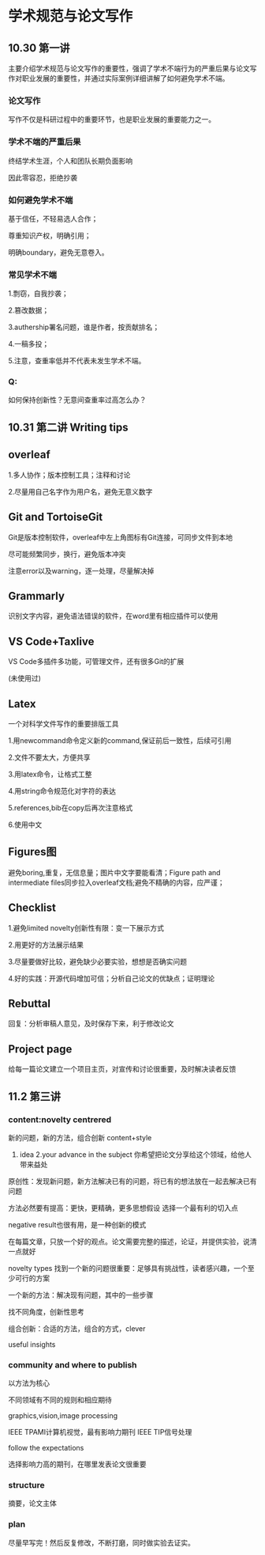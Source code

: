 学术规范与论文写作
=
## 10.30 第一讲
主要介绍学术规范与论文写作的重要性，强调了学术不端行为的严重后果与论文写作对职业发展的重要性，并通过实际案例详细讲解了如何避免学术不端。
### 论文写作

写作不仅是科研过程中的重要环节，也是职业发展的重要能力之一。

### 学术不端的严重后果

终结学术生涯，个人和团队长期负面影响

因此零容忍，拒绝抄袭

### 如何避免学术不端

基于信任，不轻易选人合作；

尊重知识产权，明确引用；

明确boundary，避免无意卷入。

### 常见学术不端

1.剽窃，自我抄袭；

2.篡改数据；

3.authership署名问题，谁是作者，按贡献排名；

4.一稿多投；

5.注意，查重率低并不代表未发生学术不端。

### Q:
如何保持创新性？无意间查重率过高怎么办？

## 10.31 第二讲 Writing tips
## overleaf
1.多人协作；版本控制工具；注释和讨论

2.尽量用自己名字作为用户名，避免无意义数字

## Git and TortoiseGit

Git是版本控制软件，overleaf中左上角图标有Git连接，可同步文件到本地

尽可能频繁同步，换行，避免版本冲突

注意error以及warning，逐一处理，尽量解决掉

## Grammarly
识别文字内容，避免语法错误的软件，在word里有相应插件可以使用

## VS Code+Taxlive
VS Code多插件多功能，可管理文件，还有很多Git的扩展

(未使用过)
## Latex
一个对科学文件写作的重要排版工具

1.用newcommand命令定义新的command,保证前后一致性，后续可引用

2.文件不要太大，方便共享

3.用latex命令，让格式工整

4.用string命令规范化对字符的表达

5.references,bib在copy后再次注意格式

6.使用中文
## Figures图
避免boring,重复，无信息量；图片中文字要能看清；Figure path and intermediate files同步拉入overleaf文档;避免不精确的内容，应严谨；
## Checklist
1.避免limited novelty创新性有限：变一下展示方式

2.用更好的方法展示结果

3.尽量要做好比较，避免缺少必要实验，想想是否确实问题

4.好的实践：开源代码增加可信；分析自己论文的优缺点；证明理论
## Rebuttal
回复：分析审稿人意见，及时保存下来，利于修改论文
## Project page
给每一篇论文建立一个项目主页，对宣传和讨论很重要，及时解决读者反馈

## 11.2 第三讲
### content:novelty centrered

新的问题，新的方法，组合创新
content+style
1. idea 2.your advance in the subject
你希望把论文分享给这个领域，给他人带来益处

原创性：发现新问题，新方法解决已有的问题，将已有的想法放在一起去解决已有问题

方法必然要有提高：更快，更精确，更多思想假设
选择一个最有利的切入点

negative result也很有用，是一种创新的模式

在每篇文章，只放一个好的观点。论文需要完整的描述，论证，并提供实验，说清一点就好

novelty types
找到一个新的问题很重要：足够具有挑战性，读者感兴趣，一个至少可行的方案

一个新的方法：解决现有问题，其中的一些步骤

找不同角度，创新性思考

组合创新：合适的方法，组合的方式，clever

useful insights

### community and where to publish

以方法为核心

不同领域有不同的规则和相应期待

graphics,vision,image processing

IEEE TPAMI计算机视觉，最有影响力期刊
IEEE TIP信号处理

follow the expectations

选择影响力高的期刊，在哪里发表论文很重要
### structure
摘要，论文主体
### plan
尽量早写完！然后反复修改，不断打磨，同时做实验去证实。
























